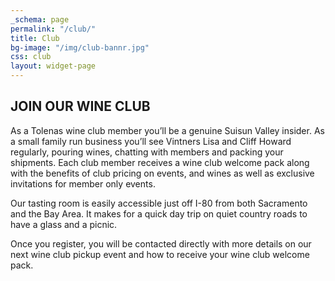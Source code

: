 ```yaml
---
_schema: page
permalink: "/club/"
title: Club
bg-image: "/img/club-bannr.jpg"
css: club
layout: widget-page
---
```

## JOIN OUR WINE CLUB

As a Tolenas wine club member you’ll be a genuine Suisun Valley insider. As a small family run business you’ll see Vintners Lisa and Cliff Howard regularly, pouring wines, chatting with members and packing your shipments. Each club member receives a wine club welcome pack along with the benefits of club pricing on events, and wines as well as exclusive invitations for member only events.

Our tasting room is easily accessible just off I-80 from both Sacramento and the Bay Area. It makes for a quick day trip on quiet country roads to have a glass and a picnic.

Once you register, you will be contacted directly with more details on our next wine club pickup event and how to receive your wine club welcome pack.